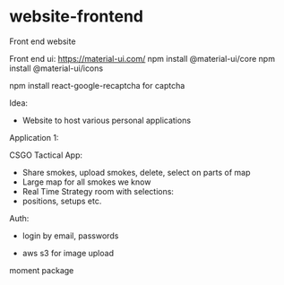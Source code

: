 # website-frontend
Front end website


Front end ui:
https://material-ui.com/
npm install @material-ui/core
npm install @material-ui/icons

npm install react-google-recaptcha for captcha





Idea:
- Website to host various personal applications

Application 1:

CSGO Tactical App:
- Share smokes, upload smokes, delete, select on parts of map
- Large map for all smokes we know
- Real Time Strategy room with selections: 
- positions, setups etc.


Auth:
- login by email, passwords


- aws s3 for image upload


moment package


